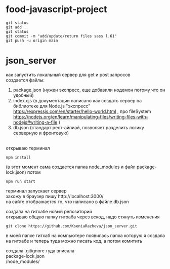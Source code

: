 # food-javascript-project

```
git status 
git add . 
git status 
git commit -m "add/update/return files sass l.61" 
git push -u origin main
```

# json_server

как запустить локальный сервер для get и post запросов <br>
создается файлы: <br>
1. package.json (нужен экспресс, еще добавили нодемон потому что он удобный)
2. index.cjs (в документации написано как создать сервер на библиотеке для Node.js "экспресс" https://expressjs.com/en/starter/hello-world.html , про fileSystem https://nodejs.org/en/learn/manipulating-files/writing-files-with-nodejs#writing-a-file )
3. db.json (стандарт рест-айпиай, позволяет разделить логику серверную и фронтовую)



<br>
открываю терминал

```
npm install 
```

(в этот момент сама создается папка node_modules и файл package-lock.json)
потом 

```
npm run start 
```

терминал запускает сервер <br>
захожу в браузер пишу http://localhost:3000/ <br>
на сайте отображается то, что написано в файле db.json <br>


создала на гитхабе новый репозиторий <br>
открываю общую папку гитхаба через вскод, надо стянуть изменения

```
git clone https://github.com/KseniaRazheva/json_server.git
```

в моей папке гитхаб на компьютере появилась папка которую я создала на гитхабе и теперь туда можно писать код, а потом комитить

создала .gitignore туда вписала <br>
package-lock.json <br>
/node_modules/


